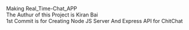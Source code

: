 Making Real_Time-Chat_APP<br>
The Authur of this Project is Kiran Bai <br>
1st Commit is for Creating Node JS Server And Express API for ChitChat<br>
